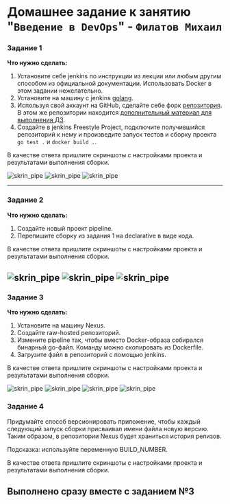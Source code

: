 # Домашнее задание к занятию "`Введение в DevOps`" - `Филатов Михаил`

### Задание 1


**Что нужно сделать:**

1. Установите себе jenkins по инструкции из лекции или любым другим способом из официальной документации. Использовать Docker в этом задании нежелательно.
2. Установите на машину с jenkins [golang](https://golang.org/doc/install).
3. Используя свой аккаунт на GitHub, сделайте себе форк [репозитория](https://github.com/netology-code/sdvps-materials.git). В этом же репозитории находится [дополнительный материал для выполнения ДЗ](https://github.com/netology-code/sdvps-materials/blob/main/CICD/8.2-hw.md).
3. Создайте в jenkins Freestyle Project, подключите получившийся репозиторий к нему и произведите запуск тестов и сборку проекта ```go test .``` и  ```docker build .```.

В качестве ответа пришлите скриншоты с настройками проекта и результатами выполнения сборки.

![skrin_pipe](https://github.com/MikhailFilatovv/git_hw/blob/main/img/skrn_dev1.png)
![skrin_pipe](https://github.com/MikhailFilatovv/git_hw/blob/main/img/skrn_dev2.png)
![skrin_pipe](https://github.com/MikhailFilatovv/git_hw/blob/main/img/skrn_dev3.png)


---

### Задание 2

**Что нужно сделать:**

1. Создайте новый проект pipeline.
2. Перепишите сборку из задания 1 на declarative в виде кода.

В качестве ответа пришлите скриншоты с настройками проекта и результатами выполнения сборки.

![skrin_pipe](https://github.com/MikhailFilatovv/git_hw/blob/main/img/skrn_dev4.png)
![skrin_pipe](https://github.com/MikhailFilatovv/git_hw/blob/main/img/skrn_dev5.png)
![skrin_pipe](https://github.com/MikhailFilatovv/git_hw/blob/main/img/skrn_dev6.png)
---

### Задание 3

**Что нужно сделать:**

1. Установите на машину Nexus.
1. Создайте raw-hosted репозиторий.
1. Измените pipeline так, чтобы вместо Docker-образа собирался бинарный go-файл. Команду можно скопировать из Dockerfile.
1. Загрузите файл в репозиторий с помощью jenkins.

В качестве ответа пришлите скриншоты с настройками проекта и результатами выполнения сборки.

![skrin_pipe](https://github.com/MikhailFilatovv/git_hw/blob/main/img/skrn_dev7.png)
![skrin_pipe](https://github.com/MikhailFilatovv/git_hw/blob/main/img/skrn_dev8.png)
![skrin_pipe](https://github.com/MikhailFilatovv/git_hw/blob/main/img/skrn_dev9.png)
![skrin_pipe](https://github.com/MikhailFilatovv/git_hw/blob/main/img/skrn_dev10.png)

### Задание 4


Придумайте способ версионировать приложение, чтобы каждый следующий запуск сборки присваивал имени файла новую версию. Таким образом, в репозитории Nexus будет храниться история релизов.

Подсказка: используйте переменную BUILD_NUMBER.

В качестве ответа пришлите скриншоты с настройками проекта и результатами выполнения сборки.

## Выполнено сразу вместе с заданием №3 ##